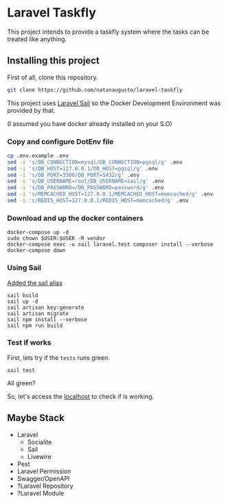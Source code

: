 # Laravel Taskfly

This project intends to provide a taskfly system where the tasks can be treated like anything.

## Installing this project
First of all, clone this repository.

```bash
git clone https://github.com/natanaugusto/laravel-taskfly
```

This project uses [Laravel Sail](https://laravel.com/docs/9.x/sail) so the Docker Development Environment was provided by that.

(I assumed you have docker already installed on your S.O)

### Copy and configure DotEnv file
```bash
cp .env.example .env
sed -i 's/DB_CONNECTION=mysql/DB_CONNECTION=pgsql/g' .env
sed -i 's/DB_HOST=127.0.0.1/DB_HOST=pgsql/g' .env
sed -i 's/DB_PORT=3306/DB_PORT=5432/g' .env
sed -i 's/DB_USERNAME=root/DB_USERNAME=sail/g' .env
sed -i 's/DB_PASSWORD=/DB_PASSWORD=password/g' .env
sed -i 's/MEMCACHED_HOST=127.0.0.1/MEMCACHED_HOST=memcached/g' .env
sed -i 's/REDIS_HOST=127.0.0.1/REDIS_HOST=memcached/g' .env
```

### Download and up the docker containers
```shell
docker-compose up -d
sudo chown $USER:$USER -R vendor
docker-compose exec -u sail laravel.test composer install --verbose
docker-compose down
```
### Using Sail
[Added the sail alias](https://laravel.com/docs/9.x/sail#configuring-a-shell-alias)

```shell
sail build
sail up -d
sail artisan key:generate
sail artisan migrate
sail npm install --verbose
sail npm run build
```

### Test if works
First, lets try if the `tests` runs green.
```shell
sail test
```
All green?

So, let's access the [localhost](http://localhost) to check if is working.
## Maybe Stack
- Laravel
  - Socialite
  - Sail
  - Livewire
- Pest
- Laravel Permission
- Swagger/OpenAPI
- ?Laravel Repository
- ?Laravel Module
